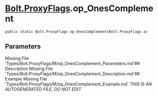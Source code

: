# [Bolt.ProxyFlags](Types/Bolt.ProxyFlags.md).op_OnesComplement
`public static Bolt.ProxyFlags op_OnesComplement(Bolt.ProxyFlags a)`
## Parameters
Missing File 'Types/Bolt.ProxyFlags/M/op_OnesComplement_Parameters.md'## Description
Missing File 'Types/Bolt.ProxyFlags/M/op_OnesComplement_Description.md'## Example
Missing File 'Types/Bolt.ProxyFlags/M/op_OnesComplement_Example.md'
*THIS IS AN AUTOGENERATED FILE, DO NOT EDIT*
